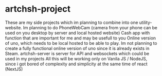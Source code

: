 # artchsh-project
These are my side projects which im planning to combine into one utility-website. 
Im planning to do PhoneWebCam (camera from your phone can be used on you desktop by server and local hosted website)
Cash app with function that are important for me and may be usefull to you
Online version of uno, which needs to be local hosted to be able to play. Im not planning to create a fully functional online version of uno since it is already exists in Steam. 
artchsh-server is server for API and websockets which could be used in my projects
All this will be working only on Vanila JS / NodeJS, since i got bored of complexity and simplicity at the same time of react (NextJS)

